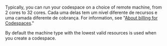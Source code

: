 Typically, you can run your codespace on a choice of remote machine, from 2 cores to 32 cores. Cada uma delas tem um nível diferente de recursos e uma camada diferente de cobrança. For information, see "[About billing for Codespaces](/github/developing-online-with-codespaces/about-billing-for-codespaces)."

By default the machine type with the lowest valid resources is used when you create a codespace. 